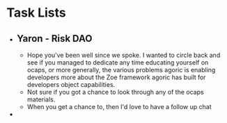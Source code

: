 # Task Lists
- ## Yaron - Risk DAO
	- Hope you've been well since we spoke. I wanted to circle back and see if you managed to dedicate any time educating yourself on ocaps, or more generally, the various problems agoric is enabling developers  more about the Zoe framework agoric has built for developers  object capabilities.
	- Not sure if you got a chance to look through any of the ocaps materials.
	- When you get a chance to, then I'd love to have a follow up chat
-